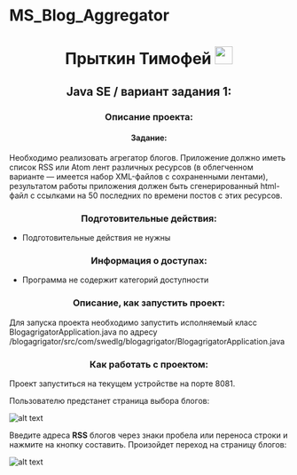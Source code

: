 # MS_Blog_Aggregator

<h1 align="center">Прыткин Тимофей <img src="https://github.com/blackcater/blackcater/raw/main/images/Hi.gif" height="32"/></h1>

<h2 align="center">Java SE / вариант задания 1:</h3>


<h3 align="center">Описание проекта:</h3>

<h4 align="center">Задание:</h4>

Необходимо реализовать агрегатор блогов. 
Приложение должно иметь список RSS или Atom лент 
различных ресурсов (в облегченном варианте — 
имеется набор XML-файлов с сохраненными лентами), 
результатом работы приложения должен быть 
сгенерированный html-файл с ссылками на 50 
последних по времени постов с этих ресурсов.

<h3 align="center">Подготовительные действия:</h3>

* Подготовительные действия не нужны

<h3 align="center">Информация о доступах:</h3>

* Программа не содержит категорий доступности

<h3 align="center">Описание, как запустить проект:</h3>

Для запуска проекта необходимо  запустить исполняемый класс BlogagrigatorApplication.java по адресу /blogagrigator/src/com/swedlg/blogagrigator/BlogagrigatorApplication.java

<h3 align="center">Как работать с проектом:</h3>

Проект запуститься на текущем устройстве на порте 8081.

Пользователю предстанет страница выбора блогов:

![alt text](https://i.ibb.co/FBTXGfv/2022-12-08-16-27-42.png)


Введите адреса **RSS** блогов через знаки пробела или переноса строки и нажмите на кнопку составить. Произойдет переход на страницу блогов:

![alt text](https://i.ibb.co/wrqv8Z6/2022-12-08-16-27-59.png)